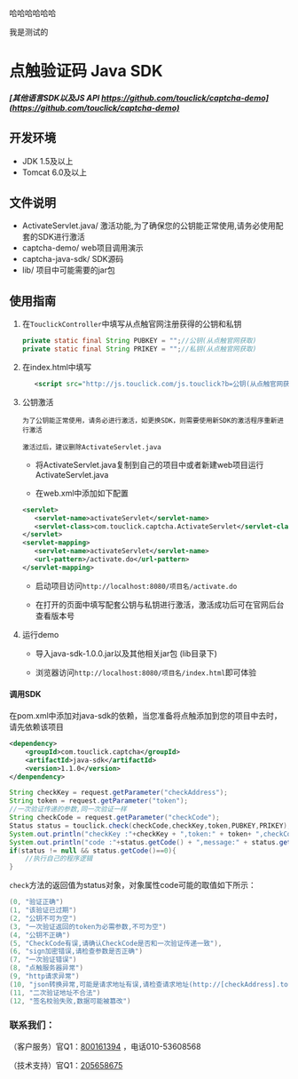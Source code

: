 哈哈哈哈哈哈 


我是测试的




# 点触验证码 Java SDK

##### [其他语言SDK以及JS API https://github.com/touclick/captcha-demo](https://github.com/touclick/captcha-demo)

## 开发环境

  
  - JDK 1.5及以上
  - Tomcat 6.0及以上

## 文件说明

* ActivateServlet.java/ 激活功能,为了确保您的公钥能正常使用,请务必使用配套的SDK进行激活
* captcha-demo/ web项目调用演示
* captcha-java-sdk/ SDK源码
* lib/ 项目中可能需要的jar包
  


## 使用指南
1. 在`TouclickController`中填写从点触官网注册获得的公钥和私钥
   ```java	
   private static final String PUBKEY = "";//公钥(从点触官网获取)
   private static final String PRIKEY = "";//私钥(从点触官网获取)
   ```
   
2. 在index.html中填写
   ```xml
      <script src="http://js.touclick.com/js.touclick?b=公钥(从点触官网获得)" ></script>
   ```

3. 公钥激活

	`为了公钥能正常使用，请务必进行激活，如更换SDK，则需要使用新SDK的激活程序重新进行激活`

	`激活过后，建议删除ActivateServlet.java`
	
	* 将ActivateServlet.java复制到自己的项目中或者新建web项目运行ActivateServlet.java

	* 在web.xml中添加如下配置
   ```xml
   <servlet>
      <servlet-name>activateServlet</servlet-name>
      <servlet-class>com.touclick.captcha.ActivateServlet</servlet-class>
   </servlet>
   <servlet-mapping>
      <servlet-name>activateServlet</servlet-name>
      <url-pattern>/activate.do</url-pattern>
   </servlet-mapping>
   ```

   * 启动项目访问`http://localhost:8080/项目名/activate.do`
    
   * 在打开的页面中填写配套公钥与私钥进行激活，激活成功后可在官网后台查看版本号
	

4. 运行demo
	* 导入java-sdk-1.0.0.jar以及其他相关jar包 (lib目录下)
	
	* 浏览器访问`http://localhost:8080/项目名/index.html`即可体验



#### 调用SDK

在pom.xml中添加对java-sdk的依赖，当您准备将点触添加到您的项目中去时，请先依赖该项目

```xml
<dependency>
	<groupId>com.touclick.captcha</groupId>
	<artifactId>java-sdk</artifactId>
	<version>1.1.0</version>
</denpendency>
```


   ```java
   String checkKey = request.getParameter("checkAddress");
   String token = request.getParameter("token");
   //一次验证传递的参数,同一次验证一样
   String checkCode = request.getParameter("checkCode");
   Status status = touclick.check(checkCode,checkKey,token,PUBKEY,PRIKEY);
   System.out.println("checkKey :"+checkKey + ",token:" + token+ ",checkCode:" + checkCode);
   System.out.println("code :"+status.getCode() + ",message:" + status.getMessage());
   if(status != null && status.getCode()==0){
       //执行自己的程序逻辑
   }
   ```

  `check`方法的返回值为status对象，对象属性code可能的取值如下所示：

  ```java
  (0, "验证正确")
  (1, "该验证已过期")
  (2, "公钥不可为空")
  (3, "一次验证返回的token为必需参数,不可为空")
  (4, "公钥不正确")
  (5, "CheckCode有误,请确认CheckCode是否和一次验证传递一致"),
  (6, "sign加密错误,请检查参数是否正确")
  (7, "一次验证错误")
  (8, "点触服务器异常")
  (9, "http请求异常")
  (10, "json转换异常,可能是请求地址有误,请检查请求地址(http://[checkAddress].touclick.com/sverify.touclick?参数)")
  (11, "二次验证地址不合法")
  (12, "签名校验失败,数据可能被篡改")
  ```


### 联系我们：

（客户服务）官Q1：<a href="https://touclick.com/?service=0" target="_blank">800161394</a> ，电话010-53608568

（技术支持）官Q1：<a target="_blank" href="http://shang.qq.com/wpa/qunwpa?idkey=eae024d881e951c69bb4bbb41d1af9be9f4b861eb86bf48e8f35cf27cc24d98e">205658675</a>
